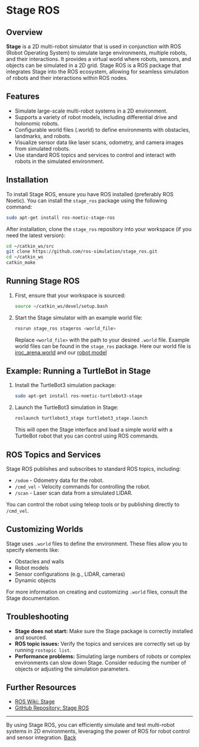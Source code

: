 
# Stage ROS

## Overview

**Stage** is a 2D multi-robot simulator that is used in conjunction with ROS (Robot Operating System) to simulate large environments, multiple robots, and their interactions. It provides a virtual world where robots, sensors, and objects can be simulated in a 2D grid. Stage ROS is a ROS package that integrates Stage into the ROS ecosystem, allowing for seamless simulation of robots and their interactions within ROS nodes.

## Features

- Simulate large-scale multi-robot systems in a 2D environment.
- Supports a variety of robot models, including differential drive and holonomic robots.
- Configurable world files (.world) to define environments with obstacles, landmarks, and robots.
- Visualize sensor data like laser scans, odometry, and camera images from simulated robots.
- Use standard ROS topics and services to control and interact with robots in the simulated environment.

## Installation

To install Stage ROS, ensure you have ROS installed (preferably ROS Noetic). You can install the `stage_ros` package using the following command:

```bash
sudo apt-get install ros-noetic-stage-ros
```

After installation, clone the `stage_ros` repository into your workspace (if you need the latest version):

```bash
cd ~/catkin_ws/src
git clone https://github.com/ros-simulation/stage_ros.git
cd ~/catkin_ws
catkin_make
```

## Running Stage ROS

1. First, ensure that your workspace is sourced:

   ```bash
   source ~/catkin_ws/devel/setup.bash
   ```

2. Start the Stage simulator with an example world file:

   ```bash
   rosrun stage_ros stageros <world_file>
   ```

   Replace `<world_file>` with the path to your desired `.world` file. Example world files can be found in the `stage_ros` package.
   Here our world file is [iroc_arena.world](https://github.com/Adipks/autonomous_navigation/blob/main/navstack_pub/stage/iroc_arena.world)
   and our [robot model](https://github.com/Adipks/autonomous_navigation/blob/main/navstack_pub/stage/robots/carlike_robot.inc)

## Example: Running a TurtleBot in Stage

1. Install the TurtleBot3 simulation package:

   ```bash
   sudo apt-get install ros-noetic-turtlebot3-stage
   ```

2. Launch the TurtleBot3 simulation in Stage:

   ```bash
   roslaunch turtlebot3_stage turtlebot3_stage.launch
   ```

   This will open the Stage interface and load a simple world with a TurtleBot robot that you can control using ROS commands.

## ROS Topics and Services

Stage ROS publishes and subscribes to standard ROS topics, including:

- `/odom` - Odometry data for the robot.
- `/cmd_vel` - Velocity commands for controlling the robot.
- `/scan` - Laser scan data from a simulated LIDAR.

You can control the robot using teleop tools or by publishing directly to `/cmd_vel`.

## Customizing Worlds

Stage uses `.world` files to define the environment. These files allow you to specify elements like:

- Obstacles and walls
- Robot models
- Sensor configurations (e.g., LIDAR, cameras)
- Dynamic objects

For more information on creating and customizing `.world` files, consult the Stage documentation.

## Troubleshooting

- **Stage does not start:** Make sure the Stage package is correctly installed and sourced.
- **ROS topic issues:** Verify the topics and services are correctly set up by running `rostopic list`.
- **Performance problems:** Simulating large numbers of robots or complex environments can slow down Stage. Consider reducing the number of objects or adjusting the simulation parameters.

## Further Resources

- [ROS Wiki: Stage](http://wiki.ros.org/stage_ros)
- [GitHub Repository: Stage ROS](https://github.com/ros-simulation/stage_ros)

---

By using Stage ROS, you can efficiently simulate and test multi-robot systems in 2D environments, leveraging the power of ROS for robot control and sensor integration.
[Back](https://github.com/Adipks/autonomous_navigation/tree/main)
